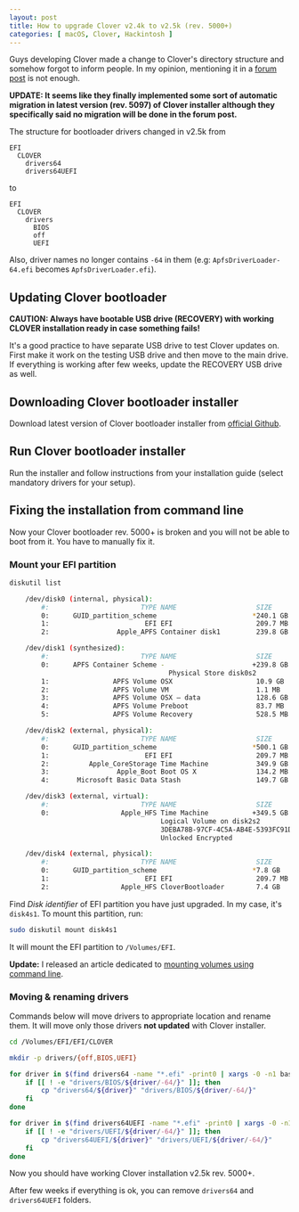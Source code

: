 ```yaml
---
layout: post
title: How to upgrade Clover v2.4k to v2.5k (rev. 5000+)
categories: [ macOS, Clover, Hackintosh ]
---
```


Guys developing Clover made a change to Clover's directory structure and somehow forgot to inform people. In my opinion, mentioning it in a [forum post](https://www.insanelymac.com/forum/topic/304530-clover-change-explanations/?do=findComment&comment=2681356) is not enough.

**UPDATE: It seems like they finally implemented some sort of automatic migration in latest version (rev. 5097) of Clover installer although they specifically said no migration will be done in the forum post.**

The structure for bootloader drivers changed in v2.5k from

```
EFI
  CLOVER
    drivers64
    drivers64UEFI
```

to

```
EFI
  CLOVER
    drivers
      BIOS
      off
      UEFI
```

Also, driver names no longer contains `-64` in them (e.g: `ApfsDriverLoader-64.efi` becomes `ApfsDriverLoader.efi`).

## Updating Clover bootloader

**CAUTION: Always have bootable USB drive (RECOVERY) with working CLOVER installation ready in case something fails!**

It's a good practice to have separate USB drive to test Clover updates on. First make it work on the testing USB drive and then move to the main drive. If everything is working after few weeks, update the RECOVERY USB drive as well.

## Downloading Clover bootloader installer

Download latest version of Clover bootloader installer from [official Github](https://github.com/CloverHackyColor/CloverBootloader/releases).

## Run Clover bootloader installer

Run the installer and follow instructions from your installation guide (select mandatory drivers for your setup).

## Fixing the installation from command line

Now your Clover bootloader rev. 5000+ is broken and you will not be able to boot from it. You have to manually fix it.

### Mount your EFI partition

```bash
diskutil list

    /dev/disk0 (internal, physical):
        #:                       TYPE NAME                    SIZE       IDENTIFIER
        0:      GUID_partition_scheme                        *240.1 GB   disk0
        1:                        EFI EFI                     209.7 MB   disk0s1
        2:                 Apple_APFS Container disk1         239.8 GB   disk0s2

    /dev/disk1 (synthesized):
        #:                       TYPE NAME                    SIZE       IDENTIFIER
        0:      APFS Container Scheme -                      +239.8 GB   disk1
                                        Physical Store disk0s2
        1:                APFS Volume OSX                     10.9 GB    disk1s1
        2:                APFS Volume VM                      1.1 MB     disk1s2
        3:                APFS Volume OSX – data              128.6 GB   disk1s3
        4:                APFS Volume Preboot                 83.7 MB    disk1s4
        5:                APFS Volume Recovery                528.5 MB   disk1s5

    /dev/disk2 (external, physical):
        #:                       TYPE NAME                    SIZE       IDENTIFIER
        0:      GUID_partition_scheme                        *500.1 GB   disk2
        1:                        EFI EFI                     209.7 MB   disk2s1
        2:          Apple_CoreStorage Time Machine            349.9 GB   disk2s2
        3:                 Apple_Boot Boot OS X               134.2 MB   disk2s3
        4:       Microsoft Basic Data Stash                   149.7 GB   disk2s4

    /dev/disk3 (external, virtual):
        #:                       TYPE NAME                    SIZE       IDENTIFIER
        0:                  Apple_HFS Time Machine           +349.5 GB   disk3
                                      Logical Volume on disk2s2
                                      3DEBA78B-97CF-4C5A-AB4E-5393FC91D142
                                      Unlocked Encrypted

    /dev/disk4 (external, physical):
        #:                       TYPE NAME                    SIZE       IDENTIFIER
        0:      GUID_partition_scheme                        *7.8 GB     disk4
        1:                        EFI EFI                     209.7 MB   disk4s1
        2:                  Apple_HFS CloverBootloader        7.4 GB     disk4s2
```

Find _Disk identifier_ of EFI partition you have just upgraded. In my case, it's `disk4s1`. To mount this partition, run:

```bash
sudo diskutil mount disk4s1
```

It will mount the EFI partition to `/Volumes/EFI`.

**Update:** I released an article dedicated to [mounting volumes using command line](/how-to-mount-efi-from-command-line-terminal).

### Moving & renaming drivers

Commands below will move drivers to appropriate location and rename them. It will move only those drivers **not updated** with Clover installer.

```bash
cd /Volumes/EFI/EFI/CLOVER

mkdir -p drivers/{off,BIOS,UEFI}

for driver in $(find drivers64 -name "*.efi" -print0 | xargs -0 -n1 basename); do
    if [[ ! -e "drivers/BIOS/${driver/-64/}" ]]; then
        cp "drivers64/${driver}" "drivers/BIOS/${driver/-64/}"
    fi
done

for driver in $(find drivers64UEFI -name "*.efi" -print0 | xargs -0 -n1 basename); do
    if [[ ! -e "drivers/UEFI/${driver/-64/}" ]]; then
        cp "drivers64UEFI/${driver}" "drivers/UEFI/${driver/-64/}"
    fi
done
```

Now you should have working Clover installation v2.5k rev. 5000+.

After few weeks if everything is ok, you can remove `drivers64` and `drivers64UEFI` folders.
